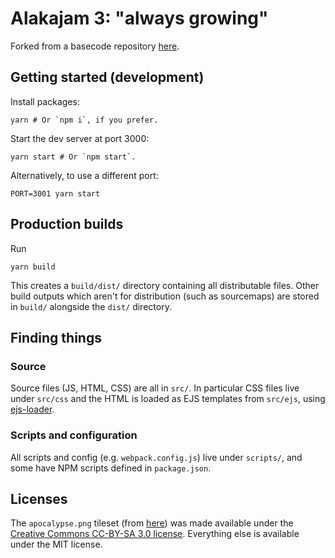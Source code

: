 # Alakajam 3: "always growing"
Forked from a basecode repository [here](https://github.com/coxm/es6-phaser3-basecode).

## Getting started (development)
Install packages:

    yarn # Or `npm i`, if you prefer.

Start the dev server at port 3000:

    yarn start # Or `npm start`.

Alternatively, to use a different port:

    PORT=3001 yarn start

## Production builds
Run

    yarn build

This creates a `build/dist/` directory containing all distributable files. Other build outputs which aren't for distribution (such as sourcemaps) are stored in `build/` alongside the `dist/` directory.

## Finding things
### Source
Source files (JS, HTML, CSS) are all in `src/`. In particular CSS files live under `src/css` and the HTML is loaded as EJS templates from `src/ejs`, using [ejs-loader](https://github.com/okonet/ejs-loader).

### Scripts and configuration
All scripts and config (e.g. `webpack.config.js`) live under `scripts/`, and some have NPM scripts defined in `package.json`.

## Licenses
The `apocalypse.png` tileset (from [here](https://opengameart.org/content/post-apocalyptic-16x16-tileset-update1)) was made available under the [Creative Commons CC-BY-SA 3.0 license](https://creativecommons.org/licenses/by-sa/3.0/). Everything else is available under the MIT license.
